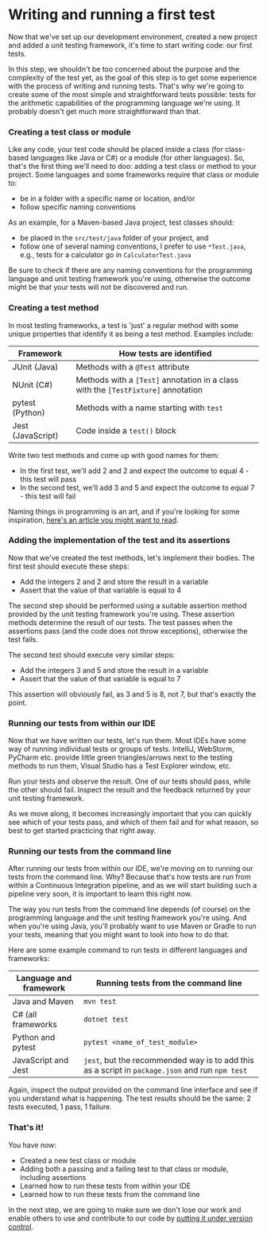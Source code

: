 # Writing and running a first test

Now that we've set up our development environment, created a new project and added a unit testing framework, it's time to start writing code: our first tests.

In this step, we shouldn't be too concerned about the purpose and the complexity of the test yet, as the goal of this step is to get some experience with the process of writing and running tests. That's why we're going to create some of the most simple and straightforward tests possible: tests for the arithmetic capabilities of the programming language we're using. It probably doesn't get much more straightforward than that.

### Creating a test class or module

Like any code, your test code should be placed inside a class (for class-based languages like Java or C#) or a module (for other languages). So, that's the first thing we'll need to doo: adding a test class or method to your project. Some languages and some frameworks require that class or module to:

* be in a folder with a specific name or location, and/or
* follow specific naming conventions

As an example, for a Maven-based Java project, test classes should:

* be placed in the `src/test/java` folder of your project, and
* follow one of several naming conventions, I prefer to use `*Test.java`, e.g., tests for a calculator go in `CalculatorTest.java`

Be sure to check if there are any naming conventions for the programming language and unit testing framework you're using, otherwise the outcome might be that your tests will not be discovered and run.

### Creating a test method

In most testing frameworks, a test is 'just' a regular method with some unique properties that identify it as being a test method. Examples include:

| Framework | How tests are identified |
| --------- | ------------------------ |
| JUnit (Java) | Methods with a `@Test` attribute |
| NUnit (C#) | Methods with a `[Test]` annotation in a class with the `[TestFixture]` annotation |
| pytest (Python) | Methods with a name starting with `test` |
| Jest (JavaScript) | Code inside a `test()` block |

Write two test methods and come up with good names for them:

* In the first test, we'll add 2 and 2 and expect the outcome to equal 4 - this test will pass
* In the second test, we'll add 3 and 5 and expect the outcome to equal 7 - this test will fail

Naming things in programming is an art, and if you're looking for some inspiration, [here's an article you might want to read](https://dzone.com/articles/7-popular-unit-test-naming).

### Adding the implementation of the test and its assertions

Now that we've created the test methods, let's implement their bodies. The first test should execute these steps:

* Add the integers 2 and 2 and store the result in a variable
* Assert that the value of that variable is equal to 4

The second step should be performed using a suitable assertion method provided by the unit testing framework you're using. These assertion methods determine the result of our tests. The test passes when the assertions pass (and the code does not throw exceptions), otherwise the test fails.

The second test should execute very similar steps:

* Add the integers 3 and 5 and store the result in a variable
* Assert that the value of that variable is equal to 7

This assertion will obviously fail, as 3 and 5 is 8, not 7, but that's exactly the point.

### Running our tests from within our IDE

Now that we have written our tests, let's run them. Most IDEs have some way of running individual tests or groups of tests. IntelliJ, WebStorm, PyCharm etc. provide little green triangles/arrows next to the testing methods to run them, Visual Studio has a Test Explorer window, etc.

Run your tests and observe the result. One of our tests should pass, while the other should fail. Inspect the result and the feedback returned by your unit testing framework.

As we move along, it becomes increasingly important that you can quickly see which of your tests pass, and which of them fail and for what reason, so best to get started practicing that right away.

### Running our tests from the command line

After running our tests from within our IDE, we're moving on to running our tests from the command line. Why? Because that's how tests are run from within a Continuous Integration pipeline, and as we will start building such a pipeline very soon, it is important to learn this right now.

The way you run tests from the command line depends (of course) on the programming language and the unit testing framework you're using. And when you're using Java, you'll probably want to use Maven or Gradle to run your tests, meaning that you might want to look into how to do that.

Here are some example command to run tests in different languages and frameworks:

| Language and framework | Running tests from the command line |
| --------- | ------------------------ |
| Java and Maven | `mvn test` |
| C# (all frameworks | `dotnet test` |
| Python and pytest | `pytest <name_of_test_module>` |
| JavaScript and Jest | `jest`, but the recommended way is to add this as a script in `package.json` and run `npm test` |

Again, inspect the output provided on the command line interface and see if you understand what is happening. The test results should be the same: 2 tests executed, 1 pass, 1 failure.

### That's it!

You have now:

* Created a new test class or module
* Adding both a passing and a failing test to that class or module, including assertions
* Learned how to run these tests from within your IDE
* Learned how to run these tests from the command line

In the next step, we are going to make sure we don't lose our work and enable others to use and contribute to our code by [putting it under version control](04-bring-our-code-under-version-control.md).